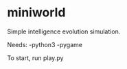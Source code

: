 # miniworld

Simple intelligence evolution simulation. 

Needs:
-python3
-pygame

To start,
run play.py
